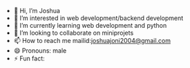 - 👋 Hi, I’m Joshua
- 👀 I’m interested in web development/backend development
- 🌱 I’m currently learning web development and python
- 💞️ I’m looking to collaborate on miniprojets
- 📫 How to reach me mailid:joshuajoni2004@gmail.com
- 😄 Pronouns: male
- ⚡ Fun fact: 

<!---
joshuajoni2004/joshuajoni2004 is a ✨ special ✨ repository because its `README.md` (this file) appears on your GitHub profile.
You can click the Preview link to take a look at your changes.
--->
